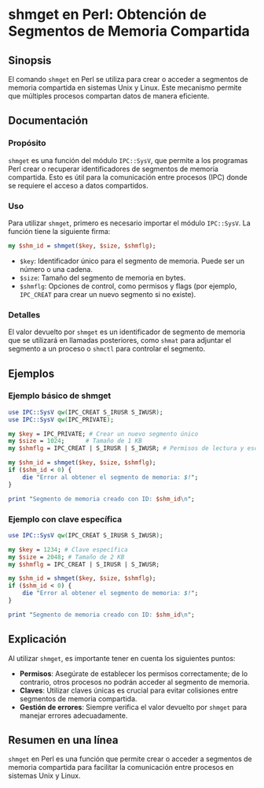 <!--
Meta Description: # shmget en Perl: Obtención de Segmentos de Memoria Compartida ## Sinopsis El comando `shmget` en Perl se utiliza para crear o acceder a segmentos de ...
Meta Keywords: memoria, shmget, segmento, para, perl
-->

# shmget en Perl: Obtención de Segmentos de Memoria Compartida

## Sinopsis
El comando `shmget` en Perl se utiliza para crear o acceder a segmentos de memoria compartida en sistemas Unix y Linux. Este mecanismo permite que múltiples procesos compartan datos de manera eficiente.

## Documentación
### Propósito
`shmget` es una función del módulo `IPC::SysV`, que permite a los programas Perl crear o recuperar identificadores de segmentos de memoria compartida. Esto es útil para la comunicación entre procesos (IPC) donde se requiere el acceso a datos compartidos.

### Uso
Para utilizar `shmget`, primero es necesario importar el módulo `IPC::SysV`. La función tiene la siguiente firma:

```perl
my $shm_id = shmget($key, $size, $shmflg);
```

- `$key`: Identificador único para el segmento de memoria. Puede ser un número o una cadena.
- `$size`: Tamaño del segmento de memoria en bytes.
- `$shmflg`: Opciones de control, como permisos y flags (por ejemplo, `IPC_CREAT` para crear un nuevo segmento si no existe).

### Detalles
El valor devuelto por `shmget` es un identificador de segmento de memoria que se utilizará en llamadas posteriores, como `shmat` para adjuntar el segmento a un proceso o `shmctl` para controlar el segmento.

## Ejemplos
### Ejemplo básico de shmget
```perl
use IPC::SysV qw(IPC_CREAT S_IRUSR S_IWUSR);
use IPC::SysV qw(IPC_PRIVATE);

my $key = IPC_PRIVATE; # Crear un nuevo segmento único
my $size = 1024;      # Tamaño de 1 KB
my $shmflg = IPC_CREAT | S_IRUSR | S_IWUSR; # Permisos de lectura y escritura

my $shm_id = shmget($key, $size, $shmflg);
if ($shm_id < 0) {
    die "Error al obtener el segmento de memoria: $!";
}

print "Segmento de memoria creado con ID: $shm_id\n";
```

### Ejemplo con clave específica
```perl
use IPC::SysV qw(IPC_CREAT S_IRUSR S_IWUSR);

my $key = 1234; # Clave específica
my $size = 2048; # Tamaño de 2 KB
my $shmflg = IPC_CREAT | S_IRUSR | S_IWUSR;

my $shm_id = shmget($key, $size, $shmflg);
if ($shm_id < 0) {
    die "Error al obtener el segmento de memoria: $!";
}

print "Segmento de memoria creado con ID: $shm_id\n";
```

## Explicación
Al utilizar `shmget`, es importante tener en cuenta los siguientes puntos:
- **Permisos**: Asegúrate de establecer los permisos correctamente; de lo contrario, otros procesos no podrán acceder al segmento de memoria.
- **Claves**: Utilizar claves únicas es crucial para evitar colisiones entre segmentos de memoria compartida.
- **Gestión de errores**: Siempre verifica el valor devuelto por `shmget` para manejar errores adecuadamente.

## Resumen en una línea
`shmget` en Perl es una función que permite crear o acceder a segmentos de memoria compartida para facilitar la comunicación entre procesos en sistemas Unix y Linux.